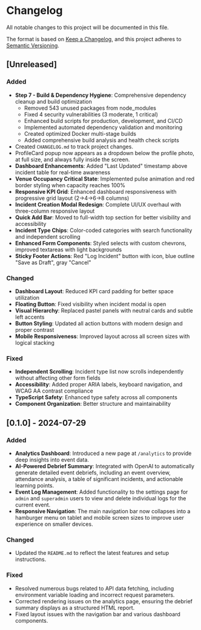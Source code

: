# Changelog

All notable changes to this project will be documented in this file.

The format is based on [Keep a Changelog](https://keepachangelog.com/en/1.0.0/),
and this project adheres to [Semantic Versioning](https://semver.org/spec/v2.0.0.html).

## [Unreleased]

### Added
- **Step 7 - Build & Dependency Hygiene**: Comprehensive dependency cleanup and build optimization
  - Removed 543 unused packages from node_modules
  - Fixed 4 security vulnerabilities (3 moderate, 1 critical)
  - Enhanced build scripts for production, development, and CI/CD
  - Implemented automated dependency validation and monitoring
  - Created optimized Docker multi-stage builds
  - Added comprehensive build analysis and health check scripts
- Created `CHANGELOG.md` to track project changes.
- ProfileCard popup now appears as a dropdown below the profile photo, at full size, and always fully inside the screen.
- **Dashboard Enhancements**: Added "Last Updated" timestamp above incident table for real-time awareness
- **Venue Occupancy Critical State**: Implemented pulse animation and red border styling when capacity reaches 100%
- **Responsive KPI Grid**: Enhanced dashboard responsiveness with progressive grid layout (2→4→6→8 columns)
- **Incident Creation Modal Redesign**: Complete UI/UX overhaul with three-column responsive layout
- **Quick Add Bar**: Moved to full-width top section for better visibility and accessibility
- **Incident Type Chips**: Color-coded categories with search functionality and independent scrolling
- **Enhanced Form Components**: Styled selects with custom chevrons, improved textareas with light backgrounds
- **Sticky Footer Actions**: Red "Log Incident" button with icon, blue outline "Save as Draft", gray "Cancel"

### Changed
- **Dashboard Layout**: Reduced KPI card padding for better space utilization
- **Floating Button**: Fixed visibility when incident modal is open
- **Visual Hierarchy**: Replaced pastel panels with neutral cards and subtle left accents
- **Button Styling**: Updated all action buttons with modern design and proper contrast
- **Mobile Responsiveness**: Improved layout across all screen sizes with logical stacking

### Fixed
- **Independent Scrolling**: Incident type list now scrolls independently without affecting other form fields
- **Accessibility**: Added proper ARIA labels, keyboard navigation, and WCAG AA contrast compliance
- **TypeScript Safety**: Enhanced type safety across all components
- **Component Organization**: Better structure and maintainability

## [0.1.0] - 2024-07-29

### Added
- **Analytics Dashboard**: Introduced a new page at `/analytics` to provide deep insights into event data.
- **AI-Powered Debrief Summary**: Integrated with OpenAI to automatically generate detailed event debriefs, including an event overview, attendance analysis, a table of significant incidents, and actionable learning points.
- **Event Log Management**: Added functionality to the settings page for `admin` and `superadmin` users to view and delete individual logs for the current event.
- **Responsive Navigation**: The main navigation bar now collapses into a hamburger menu on tablet and mobile screen sizes to improve user experience on smaller devices.

### Changed
- Updated the `README.md` to reflect the latest features and setup instructions.

### Fixed
- Resolved numerous bugs related to API data fetching, including environment variable loading and incorrect request parameters.
- Corrected rendering issues on the analytics page, ensuring the debrief summary displays as a structured HTML report.
- Fixed layout issues with the navigation bar and various dashboard components. 